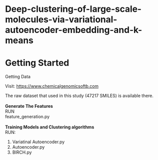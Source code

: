 # Deep-clustering-of-large-scale-molecules-via-variational-autoencoder-embedding-and-k-means

<h1>Getting Started</h1>

Getting Data

Visit:
 <a>https://www.chemicalgenomicsoftb.com</a>
 
 The raw dataset that used in this study (47217 SMILES) is available there.</br></br>
 <b>Generate The Features</b></br>
 RUN </br>
 feature_generation.py
 </br></br>
<b> Training Models and Clustering algorithms</b></br>
RUN:</br>

1. Variatinal Autoencoder.py
2. Autoencoder.py
3. BIRCH.py

